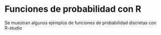 # Funciones de probabilidad con R
Se muestran algunos ejemplos de funciones de probabilidad discretas con R-studio
